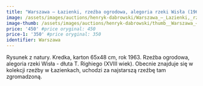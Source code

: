 ```yaml
---
title: "Warszawa – Łazienki, rzeźba ogrodowa, alegoria rzeki Wisła (1963)"
image: /assets/images/auctions/henryk-dabrowski/Warszawa_–_Lazienki,_rzezba_ogrodowa,_alegoria_rzeki_Wisla_(1963).jpg
image-thumb: /assets/images/auctions/henryk-dabrowski/thumb__Warszawa_–_Lazienki,_rzezba_ogrodowa,_alegoria_rzeki_Wisla_(1963).jpg
price: '450' #price oryginal: 450
price-1: '350' #price oryginal: 350
identifier: Warszawa
---
```


Rysunek z natury. Kredka, karton 65x48 cm, rok 1963.
Rzeźba ogrodowa, alegoria rzeki Wisła - dłuta T. Righiego (XVIII wiek). Obecnie znajduje się w kolekcji rzeźby w Łazienkach, uchodzi za najstarszą rzeźbę tam zgromadzoną.